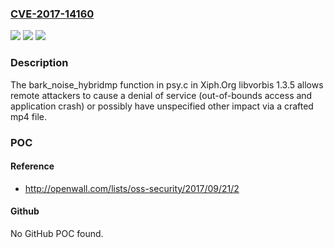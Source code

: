 ### [CVE-2017-14160](https://cve.mitre.org/cgi-bin/cvename.cgi?name=CVE-2017-14160)
![](https://img.shields.io/static/v1?label=Product&message=n%2Fa&color=blue)
![](https://img.shields.io/static/v1?label=Version&message=n%2Fa&color=blue)
![](https://img.shields.io/static/v1?label=Vulnerability&message=n%2Fa&color=brighgreen)

### Description

The bark_noise_hybridmp function in psy.c in Xiph.Org libvorbis 1.3.5 allows remote attackers to cause a denial of service (out-of-bounds access and application crash) or possibly have unspecified other impact via a crafted mp4 file.

### POC

#### Reference
- http://openwall.com/lists/oss-security/2017/09/21/2

#### Github
No GitHub POC found.

